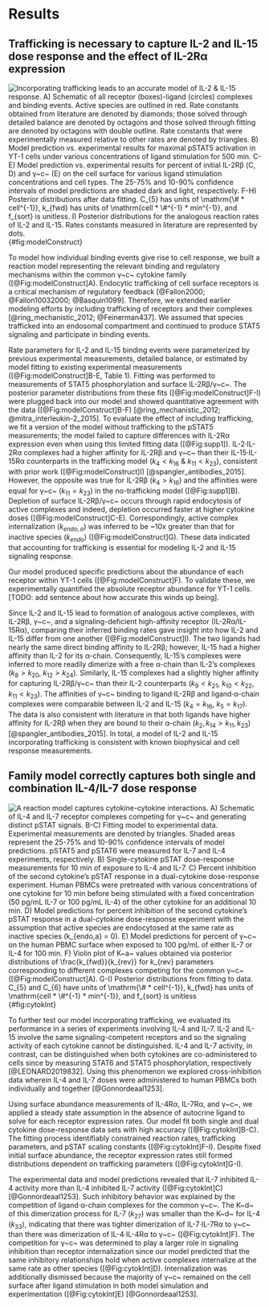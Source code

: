 # Results

## Trafficking is necessary to capture IL-2 and IL-15 dose response and the effect of IL-2Rα expression

![**Incorporating trafficking leads to an accurate model of IL-2 & IL-15 response.** A) Schematic of all receptor (boxes)-ligand (circles) complexes and binding events. Active species are outlined in red. Rate constants obtained from literature are denoted by diamonds; those solved through detailed balance are denoted by octagons and those solved through fitting are denoted by octagons with double outline. Rate constants that were experimentally measured relative to other rates are denoted by triangles. B) Model prediction vs. experimental results for maximal pSTAT5 activation in YT-1 cells under various concentrations of ligand stimulation for 500 min. C-E) Model prediction vs. experimental results for percent of initial IL-2Rβ (C, D) and γ~c~ (E) on the cell surface for various ligand stimulation concentrations and cell types. The 25-75% and 10-90% confidence intervals of model predictions are shaded dark and light, respectively. F-H) Posterior distributions after data fitting. $C_{5}$ has units of $\mathrm{\# * cell^{-1}}$, $k_{fwd}$ has units of $\mathrm{cell * \#^{-1} * min^{-1}}$, and $f_{sort}$ is unitless. I) Posterior distributions for the analogous reaction rates of IL-2 and IL-15. Rates constants measured in literature are represented by dots.](./Figures/figure1.svg){#fig:modelConstruct}

To model how individual binding events give rise to cell response, we built a reaction model representing the relevant binding and regulatory mechanisms within the common γ~c~ cytokine family ([@Fig:modelConstruct]A). Endocytic trafficking of cell surface receptors is a critical mechanism of regulatory feedback [@Fallon2000; @Fallon10032000; @Basquin1099]. Therefore, we extended earlier modeling efforts by including trafficking of receptors and their complexes [@ring_mechanistic_2012; @Feinerman437]. We assumed that species trafficked into an endosomal compartment and continued to produce STAT5 signaling and participate in binding events.

Rate parameters for IL-2 and IL-15 binding events were parameterized by previous experimental measurements, detailed balance, or estimated by model fitting to existing experimental measurements ([@Fig:modelConstruct]B-E, Table 1). Fitting was performed to measurements of STAT5 phosphorylation and surface IL-2Rβ/γ~c~. The posterior parameter distributions from these fits ([@Fig:modelConstruct]F-I) were plugged back into our model and showed quantitative agreement with the data ([@Fig:modelConstruct]B-F) [@ring_mechanistic_2012; @mitra_interleukin-2_2015]. To evaluate the effect of including trafficking, we fit a version of the model without trafficking to the pSTAT5 measurements; the model failed to capture differences with IL-2Rα expression even when using this limited fitting data ([@Fig:supp1]). IL-2·IL-2Rα complexes had a higher affinity for IL-2Rβ and γ~c~ than their IL-15·IL-15Rα counterparts in the trafficking model ($k_{4} < k_{16}$ & $k_{11} < k_{23}$), consistent with prior work ([@Fig:modelConstruct]I) [@spangler_antibodies_2015]. However, the opposite was true for IL-2Rβ ($k_{4} > k_{16}$) and the affinities were equal for γ~c~ ($k_{11} = k_{23}$) in the no-trafficking model ([@Fig:supp1]B). Depletion of surface IL-2Rβ/γ~c~ occurs through rapid endocytosis of active complexes and indeed, depletion occurred faster at higher cytokine doses ([@Fig:modelConstruct]C-E). Correspondingly, active complex internalization ($k_{endo,a}$) was inferred to be ~10x greater than that for inactive species ($k_{endo}$) ([@Fig:modelConstruct]G). These data indicated that accounting for trafficking is essential for modeling IL-2 and IL-15 signaling response.

Our model produced specific predictions about the abundance of each receptor within YT-1 cells ([@Fig:modelConstruct]F). To validate these, we experimentally quantified the absolute receptor abundance for YT-1 cells. [TODO: add sentence about how accurate this winds up being].

Since IL-2 and IL-15 lead to formation of analogous active complexes, with IL-2Rβ, γ~c~, and a signaling-deficient high-affinity receptor (IL-2Rα/IL-15Rα), comparing their inferred binding rates gave insight into how IL-2 and IL-15 differ from one another ([@Fig:modelConstruct]I). The two ligands had nearly the same direct binding affinity to IL-2Rβ; however, IL-15 had a higher affinity than IL-2 for its α-chain. Consequently, IL-15’s complexes were inferred to more readily dimerize with a free α-chain than IL-2’s complexes ($k_{8} > k_{20}$, $k_{12} > k_{24}$). Similarly, IL-15 complexes had a slightly higher affinity for capturing IL-2Rβ/γ~c~ than their IL-2 counterparts ($k_{9} < k_{21}$, $k_{10} < k_{22}$, $k_{11} < k_{23}$). The affinities of γ~c~ binding to ligand·IL-2Rβ and ligand·α-chain complexes were comparable between IL-2 and IL-15 ($k_{4} = k_{16}$, $k_{5} = k_{17}$). The data is also consistent with literature in that both ligands have higher affinity for IL-2Rβ when they are bound to their α-chain ($k_{2}, k_{14} > k_{11}, k_{23}$) [@spangler_antibodies_2015]. In total, a model of IL-2 and IL-15 incorporating trafficking is consistent with known biophysical and cell response measurements.

## Family model correctly captures both single and combination IL-4/IL-7 dose response

![**A reaction model captures cytokine-cytokine interactions.** A) Schematic of IL-4 and IL-7 receptor complexes competing for γ~c~ and generating distinct pSTAT signals. B-C) Fitting model to experimental data. Experimental measurements are denoted by triangles. Shaded areas represent the 25-75% and 10-90% confidence intervals of model predictions. pSTAT5 and pSTAT6 were measured for IL-7 and IL-4 experiments, respectively. B) Single-cytokine pSTAT dose-response measurements for 10 min of exposure to IL-4 and IL-7. C) Percent inhibition of the second cytokine’s pSTAT response in a dual-cytokine dose-response experiment. Human PBMCs were pretreated with various concentrations of one cytokine for 10 min before being stimulated with a fixed concentration (50 pg/mL IL-7 or 100 pg/mL IL-4) of the other cytokine for an additional 10 min. D) Model predictions for percent inhibition of the second cytokine’s pSTAT response in a dual-cytokine dose-response experiment with the assumption that active species are endocytosed at the same rate as inactive species ($k_{endo,a} = 0$). E) Model predictions for percent of γ~c~ on the human PBMC surface when exposed to 100 pg/mL of either IL-7 or IL-4 for 100 min. F) Violin plot of K~a~ values obtained via posterior distributions of $\frac{k_{fwd}}{k_{rev}}$ for $k_{rev}$ parameters corresponding to different complexes competing for the common γ~c~ ([@Fig:modelConstruct]A). G-I) Posterior distributions from fitting to data. $C_{5}$ and $C_{6}$ have units of $\mathrm{\# * cell^{-1}}$, $k_{fwd}$ has units of $\mathrm{cell * \#^{-1} * min^{-1}}$, and $f_{sort}$ is unitless](./Figures/figure2.svg){#fig:cytokInt}

To further test our model incorporating trafficking, we evaluated its performance in a series of experiments involving IL-4 and IL-7. IL-2 and IL-15 involve the same signaling-competent receptors and so the signaling activity of each cytokine cannot be distinguished. IL-4 and IL-7 activity, in contrast, can be distinguished when both cytokines are co-administered to cells since by measuring STAT6 and STAT5 phosphorylation, respectively [@LEONARD2019832]. Using this phenomenon we explored cross-inhibition data wherein IL-4 and IL-7 doses were administered to human PBMCs both individually and together [@Gonnordeaal1253].

Using surface abundance measurements of IL-4Rα, IL-7Rα, and γ~c~, we applied a steady state assumption in the absence of autocrine ligand to solve for each receptor expression rates. Our model fit both single and dual cytokine dose-response data sets with high accuracy ([@Fig:cytokInt]B-C). The fitting process identifiably constrained reaction rates, trafficking parameters, and pSTAT scaling constants ([@Fig:cytokInt]F-I). Despite fixed initial surface abundance, the receptor expression rates still formed distributions dependent on trafficking parameters ([@Fig:cytokInt]G-I).

The experimental data and model predictions revealed that IL-7 inhibited IL-4 activity more than IL-4 inhibited IL-7 activity ([@Fig:cytokInt]C) [@Gonnordeaal1253]. Such inhibitory behavior was explained by the competition of ligand·α-chain complexes for the common γ~c~. The K~d~ of this dimerization process for IL-7 ($k_{27}$) was smaller than the K~d~ for IL-4 ($k_{33}$), indicating that there was tighter dimerization of IL-7·IL-7Rα to γ~c~ than there was dimerization of IL-4·IL-4Rα to γ~c~ ([@Fig:cytokInt]F). The competition for γ~c~ was determined to play a larger role in signaling inhibition than receptor internalization since our model predicted that the same inhibitory relationships hold when active complexes internalize at the same rate as other species ([@Fig:cytokInt]D). Internalization was additionally dismissed because the majority of γ~c~ remained on the cell surface after ligand stimulation in both model simulation and experimentation ([@Fig:cytokInt]E) [@Gonnordeaal1253].
